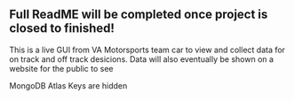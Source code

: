 ## Full ReadME will be completed once project is closed to finished!

This is a live GUI from VA Motorsports team car to view and collect data for on track and off track desicions. Data will also eventually be shown on a website for the public to see 

MongoDB Atlas Keys are hidden

